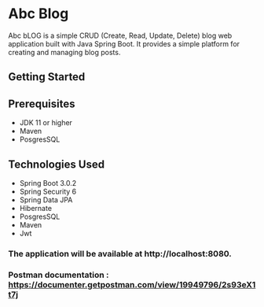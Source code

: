# Abc Blog
Abc bLOG is a simple CRUD (Create, Read, Update, Delete) blog web application built with Java Spring Boot. It provides a simple platform for creating and managing blog posts.

## Getting Started

## Prerequisites
* JDK 11 or higher
* Maven
* PosgresSQL






## Technologies Used
* Spring Boot 3.0.2
* Spring Security 6
* Spring Data JPA
* Hibernate
* PosgresSQL
* Maven
* Jwt


### The application will be available at http://localhost:8080.

### Postman documentation  : https://documenter.getpostman.com/view/19949796/2s93eX1t7j




